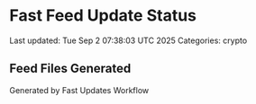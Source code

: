 # Fast Feed Update Status
Last updated: Tue Sep  2 07:38:03 UTC 2025
Categories: crypto

## Feed Files Generated

Generated by Fast Updates Workflow
